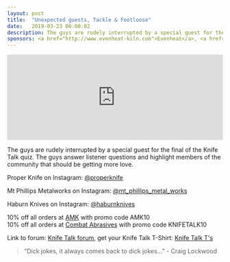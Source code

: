 ```yaml
---
layout: post
title:  "Unexpected guests, Tackle & Footloose"
date:   2019-03-23 00:00:02
description: The guys are rudely interrupted by a special guest for the final of the Knife Talk quiz. The guys answer listener questions and highlight members of the community that should be getting more love. 
sponsors: <a href="http://www.evenheat-kiln.com">Evenheat</a>, <a href="http://www.amktactical.com">AMK</a>, <a href="http://www.combatabrasives.com">Combat Abrasives</a> and <a href="https://newjerseysteelbaron.com">New Jersey Steel Baron</a>. 
---
```


<iframe frameborder='0' height='200px' scrolling='no' seamless src='https://embed.simplecast.com/b38b69bf?color=f5f5f5' width='100%'></iframe>

The guys are rudely interrupted by a special guest for the final of the Knife Talk quiz. The guys answer listener questions and highlight members of the community that should be getting more love.   

 
Proper Knife on Instagram: <a href="https://www.instagram.com/properknife"> @properknife</a>  

Mt Phillips Metalworks on Instagram: <a href="https://www.instagram.com/@mt_phillips_metal_works"> @mt_phillips_metal_works</a>  

Haburn Knives on Instagram: <a href="https://www.instagram.com/haburnknives"> @haburnknives</a>  

10% off all orders at <a href="http://www.amktactical.com">AMK</a> with promo code AMK10  
10% off all orders at  <a href="http://www.combatabrasives.com">Combat Abrasives</a> with promo code KNIFETALK10 

   
  

Link to forum: <a href="http://forum.knifetalk.net">Knife Talk forum</a>, get your Knife Talk T-Shirt: <a href="https://www.chopknives.com/collections/t-shirts/products/knife-talk-t-shirt">Knife Talk T's</a> 




 


<blockquote class="largeQuote">“Dick jokes, it always comes back to dick jokes...” - Craig Lockwood</blockquote>



